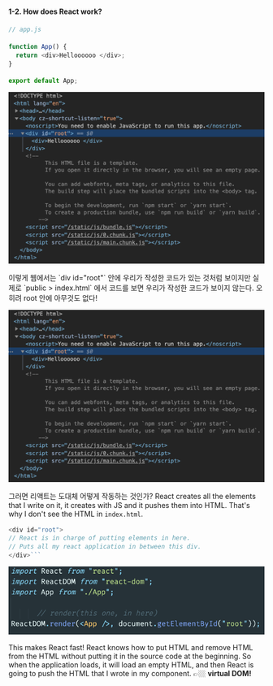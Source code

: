 #### 1-2. How does React work?

```javascript
// app.js

function App() {
  return <div>Helloooooo </div>;
}

export default App;
```

![](src/1-2-0300.png)

<p>
이렇게 웹에서는 `div id="root"` 안에 우리가 작성한 코드가 있는 것처럼 보이지만 실제로 `public > index.html` 에서 코드를 보면 우리가 작성한 코드가 보이지 않는다. 오히려 root 안에 아무것도 없다!
</p>

![](src/1-2-0301.png)

그러면 리액트는 도대체 어떻게 작동하는 것인가?
React creates all the elements that I write on it, it creates with JS and it pushes them into HTML. That's why I don't see the HTML in `index.html`.

````javascript
<div id="root">
// React is in charge of putting elements in here.
// Puts all my react application in between this div.
</div>```
````

![](src/1-2-0345.png)

This makes React fast! React knows how to put HTML and remove HTML from the HTML without putting it in the source code at the beginning. So when the application loads, it will load an empty HTML, and then React is going to push the HTML that I wrote in my component. 👉🏼 **virtual DOM!**
<br/><br/>

